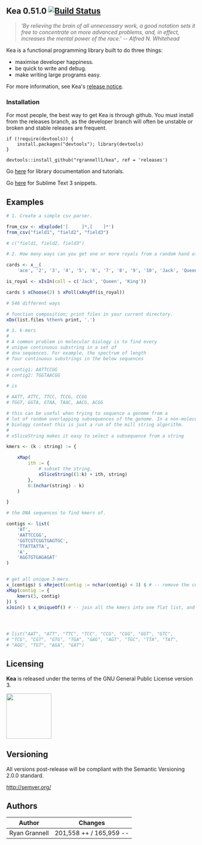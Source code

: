 
Kea 0.51.0 [![Build Status](https://travis-ci.org/rgrannell1/kea.png)](https://travis-ci.org/rgrannell1/kea)
-----------------------------------

> *'By relieving the brain of all unnecessary work, a good notation sets it free to concentrate on more advanced problems, and, in effect, increases the mental power of the race.' -- Alfred N. Whitehead*

Kea is a functional programming library built to do three things:

* maximise developer happiness.
* be quick to write and debug.
* make writing large programs easy.

For more information, see Kea's [release notice](http://rgrannell1.github.io/blog/2014/08/01/introducing-kiwi/).

### Installation

For most people, the best way to get Kea is through github. You must install from the releases branch, as
the developer branch will often be unstable or broken and stable releases are frequent.

```splus
if (!require(devtools)) {
    install.packages("devtools"); library(devtools)
}

devtools::install_github("rgrannell1/kea", ref = 'releases')
```

Go [here](https://rgrannell1.github.io/kea/) for library documentation and tutorials.

Go [here](https://github.com/rgrannell1/kea-snippets) for Sublime Text 3 snippets.

## Examples

```r
# 1. Create a simple csv parser.

from_csv <- xExplode('[ 	]*,[ 	]*')
from_csv("field1", "field2", "field3")

# c("field1, field2, field3")
```

```r
# 2. How many ways can you get one or more royals from a random hand of two cards?

cards <- x__(
	'ace', '2', '3', '4', '5', '6', '7', '8', '9', '10', 'Jack', 'Queen', 'King') $ xRepeat(4)

is_royal <- xIsIn(coll = c('Jack', 'Queen', 'King'))

cards $ xChoose(2) $ xPoll(xAnyOf(is_royal))

# 546 different ways
```

```r
# function composition; print files in your current directory.
xDo(list.files %then% print, '.')
```
```r
# 1. k-mers
#
# A common problem in molecular biology is to find every
# unique continuous substring in a set of
# dna sequences. For example, the spectrum of length
# four continuous substrings in the below sequences

# contig1: AATTCCGG
# contig2: TGGTAACGG

# is

# AATT, ATTC, TTCC, TCCG, CCGG
# TGGT, GGTA, GTAA, TAAC, AACG, ACGG

# this can be useful when trying to sequence a genome from a
# lot of random overlapping subsequences of the genome. In a non-molecular
# biology context this is just a run of the mill string algorithm.
#
# xSliceString makes it easy to select a subsequence from a string

kmers <- (k : string) := {

	xMap(
		ith := {
			# subset the string.
			xSliceString((1:k) + ith, string)
		},
		0:(nchar(string) - k)
	)

}

# the DNA sequences to find kmers of.

contigs <- list(
	'AT',
	'AATTCCGG',
	'GGTCGTCGGTGAGTGC',
	'TTATTATTA',
	'A',
	'AGGTGTGAGAGAT'
)


# get all unique 3-mers.
x_(contigs) $ xReject(contig := nchar(contig) < 3) $ # -- remove the contigs that are too short.
xMap(contig := {
	kmers(3, contig)
}) $
xJoin() $ x_UniqueOf() # -- join all the kmers into one flat list, and get the unique ones.




# list("AAT", "ATT", "TTC", "TCC", "CCG", "CGG", "GGT", "GTC",
# "TCG", "CGT", "GTG", "TGA", "GAG", "AGT", "TGC", "TTA", "TAT",
# "AGG", "TGT", "AGA", "GAT")
```



## Licensing

**Kea** is released under the terms of the GNU General Public License version 3.

<img src="https://raw.githubusercontent.com/rgrannell1/kea/develop/gpl3.png" height = "120"> </img>

## Versioning

All versions post-release will be compliant with the Semantic Versioning 2.0.0 standard.

http://semver.org/

## Authors

| Author                      | Changes                 |
| --------------------------- | ----------------------- |
| Ryan Grannell               | 201,558 ++ / 165,959 -- |


